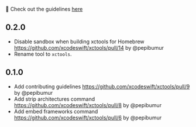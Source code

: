 🚀 Check out the guidelines [here](https://github.com/xcodeswift/contributors/blob/master/CHANGELOG_GUIDELINES.md)

## 0.2.0
- Disable sandbox when building xctools for Homebrew https://github.com/xcodeswift/xctools/pull/14 by @pepibumur
- Rename tool to `xctools`.

## 0.1.0
- Add contributing guidelines https://github.com/xcodeswift/xctools/pull/9 by @pepibumur
- Add strip architectures command https://github.com/xcodeswift/xctools/pull/8 by @pepibumur
- Add embed frameworks command https://github.com/xcodeswift/xctools/pull/6 by @pepibumur
